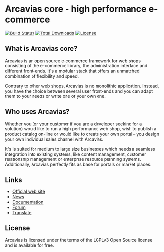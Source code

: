 # Arcavias core - high performance e-commerce

[![Build Status](https://travis-ci.org/Arcavias/arcavias-core.png?branch=master)](https://travis-ci.org/Arcavias/arcavias-core)
[![Total Downloads](https://poser.pugx.org/arcavias/arcavias-core/downloads.svg)](https://packagist.org/packages/arcavias/arcavias-core)
[![License](https://poser.pugx.org/arcavias/arcavias-core/license.svg)](https://packagist.org/packages/arcavias/arcavias-core)

## What is Arcavias core?

Arcavias is an open source e-commerce framework for web shops consisting of the e-commerce library, the administration interface and different front-ends. It's a modular stack that offers an unmatched combination of flexibility and speed.

Contrary to other web shops, Arcavias is no monolithic application. Instead, you have the choice between several user front-ends and you can adapt them to your needs or write one of your own one.

## Who uses Arcavias?

Whether you (or your customer if you are a developer seeking for a solution) would like to run a high performance web shop, wish to publish a product catalog on-line or would like to create your own portal – you design your own individual sales channel with Arcavias.

It's is suited for medium to large size businesses which needs a seamless integration into existing systems, like content management, customer relationship management or enterprise resource planning systems. Additionally, Arcavias perfectly fits as base for portals or market places.

## Links

* [Official web site](http://www.arcavias.com/)
* [News](https://facebook.com/Arcavias)
* [Documentation](https://docs.arcavias.com/)
* [Forum](https://forum.arcavias.com/)
* [Translate](https://www.transifex.com/projects/p/arcavias-core/)

## License

Arcavias is licensed under the terms of the LGPLv3 Open Source license and is available for free.

